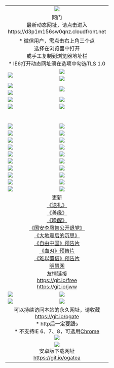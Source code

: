 ﻿<table>
  <tr></tr>
  <tr><td colspan=2 align=center><img src="https://cloud.githubusercontent.com/assets/11880933/13434984/f430fae2-e012-11e5-814f-c2df1e82b247.jpg" /></td></tr>
  <tr><td colspan=2 align=center>网门<br>最新动态网址，请点击进入
<br>https://d3p1m156sw0qnz.cloudfront.net
    </td>
  </tr>
  <tr>
    <td colspan=2 align=center>* 微信用户，需点击右上角三个点<br>选择在浏览器中打开<br>或手工复制到浏览器地址栏
    <br>* IE6打开动态网址须在选项中勾选TLS 1.0</td>
  </tr>
  <tr>
    <td rowspan=2><a href="https://d3p1m156sw0qnz.cloudfront.net/ogUP.aspx?name=11DKC.mp4&list=11DKC" target="_blank"><img src="https://d3p1m156sw0qnz.cloudfront.net/Up/11DKC1.jpg" /></a></td> 
    <td><div><a href="https://d3p1m156sw0qnz.cloudfront.net/ogUP.aspx?name=LRWS.mp4&list=LRWS" target="_blank"><img src="https://d3p1m156sw0qnz.cloudfront.net/Up/LRWS.jpg" /></a></td>
   </tr>
  <tr>
    <td><a href="https://d3p1m156sw0qnz.cloudfront.net/ogNiceVedio.aspx" target="_blank"><img src="https://d3p1m156sw0qnz.cloudfront.net/Up/11TGKDY.jpg" /></a></td>
  </tr>
  <tr>
    <td><a href="https://d3p1m156sw0qnz.cloudfront.net/ogUP.aspx?name=JQR.mp4&count=2" target="_blank"><img src="https://d3p1m156sw0qnz.cloudfront.net/Up/JQR.jpg" /></a></td>   
    <td rowspan=2><a href="https://d3p1m156sw0qnz.cloudfront.net/ogUP.aspx?name=JP.mp4&count=9" target="_blank"><img src="https://d3p1m156sw0qnz.cloudfront.net/Up/JP.jpg" /></td>
  </tr>
  <tr>
    <td><a href="https://d3p1m156sw0qnz.cloudfront.net/ogUP.aspx?name=WH.mp4" target="_blank"><img src="https://d3p1m156sw0qnz.cloudfront.net/Up/WH.jpg" /></a></td>
  </tr>
  <tr>
    <td><a href="https://d3p1m156sw0qnz.cloudfront.net/ogUP.aspx?name=SSZJ.mp4&list=SSZJ" target="_blank"><img src="https://d3p1m156sw0qnz.cloudfront.net/Up/SSZJ.jpg" /></a></td>
    <td><a href="https://d3p1m156sw0qnz.cloudfront.net/ogUP.aspx?name=1XQK.mp4&count=13" target="_blank"><img src="https://d3p1m156sw0qnz.cloudfront.net/Up/1XQK.jpg" /></a</td>
  </tr>
  <tr>
    <td><a href="https://d3p1m156sw0qnz.cloudfront.net/ogUP.aspx?name=ZY.mp4&count=2015|16" target="_blank"><img src="https://d3p1m156sw0qnz.cloudfront.net/Up/ZY.jpg" /></a</td>
    <td><a href="https://d3p1m156sw0qnz.cloudfront.net/ogUP.aspx?name=XTFY.mp4&count=B|2,A|24" target="_blank"><img src="https://d3p1m156sw0qnz.cloudfront.net/Up/XTFY.jpg" /></a></td>
  </tr>
  <tr height="40">
  </tr>
  <tr>
    <td><a href="https://d3p1m156sw0qnz.cloudfront.net/ogUP.aspx?name=4EE/QQ.mp4&list=4EEQQ" target="_blank"><img src="https://d3p1m156sw0qnz.cloudfront.net/Up/4EE/QQ0.jpg"/></a></td>
    <td><a href="https://d3p1m156sw0qnz.cloudfront.net/ogUP.aspx?name=4EE/HQ.mp4&list=4EEHQ" target="_blank"><img src="https://d3p1m156sw0qnz.cloudfront.net/Up/4EE/HQ0.jpg"/></a></td>
  </tr>
  <tr>
    <td><a href="https://d3p1m156sw0qnz.cloudfront.net/ogUP.aspx?name=4EE/ZG.mp4&list=4EEZG" target="_blank"><img src="https://d3p1m156sw0qnz.cloudfront.net/Up/4EE/ZG0.jpg"/></a></td>
    <td><a href="https://d3p1m156sw0qnz.cloudfront.net/ogUP.aspx?name=4EE/DJ.mp4&list=4EEDJ" target="_blank"><img src="https://d3p1m156sw0qnz.cloudfront.net/Up/4EE/DJ0.jpg"/></a></td>
  </tr>
  <tr>
    <td><a href="https://d3p1m156sw0qnz.cloudfront.net/ogUP.aspx?name=4EE/GX.mp4&list=4EEGX" target="_blank"><img src="https://d3p1m156sw0qnz.cloudfront.net/Up/4EE/GX0.jpg"/></a></td>
    <td><a href="https://d3p1m156sw0qnz.cloudfront.net/ogUP.aspx?name=4EE/HD.mp4&list=4EEHD" target="_blank"><img src="https://d3p1m156sw0qnz.cloudfront.net/Up/4EE/HD0.jpg"/></a></td>
  </tr>
  <tr>
    <td><a href="https://d3p1m156sw0qnz.cloudfront.net/ogUP.aspx?name=4EE/TX.mp4&list=4EETX" target="_blank"><img src="https://d3p1m156sw0qnz.cloudfront.net/Up/4EE/TX0.jpg"/></a></td>
    <td><a href="https://d3p1m156sw0qnz.cloudfront.net/ogUP.aspx?name=4EE/WZ.mp4&list=4EEWZ" target="_blank"><img src="https://d3p1m156sw0qnz.cloudfront.net/Up/4EE/WZ0.jpg"/></a></td>
  </tr>
  <tr>
    <td><a href="https://d3p1m156sw0qnz.cloudfront.net/onUP.aspx?name=https://d1pog55izwmvoe.cloudfront.net/" target="_blank"><img src="https://d3p1m156sw0qnz.cloudfront.net/Up/0DTW.jpg"/></a></td>
    <td><a href="https://d3p1m156sw0qnz.cloudfront.net/onUP.aspx?name=https://d240ns8up8earz.cloudfront.net/acenter/" target="_blank"><img src="https://d3p1m156sw0qnz.cloudfront.net/Up/0TDW.jpg" /></a></td>
  </tr>
  <tr>
    <td><a href="https://d3p1m156sw0qnz.cloudfront.net/onUP.aspx?name=https://d4508d6vomz2p.cloudfront.net/gb/nsc413.htm" target="_blank"><img src="https://d3p1m156sw0qnz.cloudfront.net/Up/0DJY.jpg" /></a></td>
    <td><a href="https://d3p1m156sw0qnz.cloudfront.net/onUP.aspx?name=https://dilo7bqpjb57y.cloudfront.net/xtr/gb/prog204.html" target="_blank"><img src="https://d3p1m156sw0qnz.cloudfront.net/Up/0XTR.jpg" /></a></td>
  </tr>
  <tr>
    <td><a href="https://d3p1m156sw0qnz.cloudfront.net/onUP.aspx?name=https://d3aj00iefsmfgc.cloudfront.net/" target="_blank"><img src="https://d3p1m156sw0qnz.cloudfront.net/Up/0MHW.jpg" /></a></td>
    <td><a href="https://d3p1m156sw0qnz.cloudfront.net/onUP.aspx?name=https://d20wz7qt14x5d2.cloudfront.net/" target="_blank"><img src="https://d3p1m156sw0qnz.cloudfront.net/Up/0ZJW.jpg" /></a></td>
  </tr>
  <tr>
    <td><a href="https://d3p1m156sw0qnz.cloudfront.net/ogUP.aspx?name=0FG.zip" target="_blank"><img src="https://d3p1m156sw0qnz.cloudfront.net/Up/0FG.jpg" /></a></td>
    <td><a href="https://d3p1m156sw0qnz.cloudfront.net/ogUP.aspx?name=0FGA.apk" target="_blank"><img src="https://d3p1m156sw0qnz.cloudfront.net/Up/0FGA.jpg" /></a></td>
  </tr>
  <tr>
    <td><a href="https://d3p1m156sw0qnz.cloudfront.net/ogUP.aspx?name=0U.zip" target="_blank"><img src="https://d3p1m156sw0qnz.cloudfront.net/Up/0U.jpg" /></a></td>
    <td><a href="https://d3p1m156sw0qnz.cloudfront.net/ogUP.aspx?name=0UA.apk" target="_blank"><img src="https://d3p1m156sw0qnz.cloudfront.net/Up/0UA.jpg" /></a></td>
  </tr>
  <tr>
    <td><a href="https://d3p1m156sw0qnz.cloudfront.net/ogUP.aspx?name=0iPPOTV.zip" target="_blank"><img src="https://d3p1m156sw0qnz.cloudfront.net/Up/0iPPOTV.jpg" /></a></td>
    <td><a href="https://d3p1m156sw0qnz.cloudfront.net/ogUP.aspx?name=0iNTD.apk" target="_blank"><img src="https://d3p1m156sw0qnz.cloudfront.net/Up/0iNTD.jpg" /></a></td>
  </tr>
  <tr>
    <td colspan=2 align=center>更新<br>
      <a href="https://d3p1m156sw0qnz.cloudfront.net/ogUP.aspx?name=4ESL.mp4" target="_blank">《送礼》</a><br>
      <a href="https://d3p1m156sw0qnz.cloudfront.net/ogUP.aspx?name=4ESY.mp4" target="_blank">《善缘》</a><br>
      <a href="https://d3p1m156sw0qnz.cloudfront.net/ogUP.aspx?name=4EHX.mp4" target="_blank">《唤醒》</a><br>
      <a href="https://d3p1m156sw0qnz.cloudfront.net/ogUP.aspx?name=4LFZ.mp4" target="_blank">《国安李凤智公开退党》</a><br>
      <a href="https://d3p1m156sw0qnz.cloudfront.net/ogUP.aspx?name=4DDZHDCS.mp4" target="_blank">《大地震后的沉思》</a><br>
      <a href="https://d3p1m156sw0qnz.cloudfront.net/ogUP.aspx?name=11ZYZG0.mp4" target="_blank">《自由中国》预告片</a><br>
      <a href="https://d3p1m156sw0qnz.cloudfront.net/ogUP.aspx?name=11XR.mp4" target="_blank">《血刃》预告片</a><br>
      <a href="https://d3p1m156sw0qnz.cloudfront.net/ogUP.aspx?name=11NYZX.mp4&count=2" target="_blank">《难以置信》预告片</a><br>
      <a href="https://d3p1m156sw0qnz.cloudfront.net/onUP.aspx?name=https://www.minghui.org/" target="_blank">明慧网</a><br>
      友情链接<br>
      <a href="https://d3p1m156sw0qnz.cloudfront.net/onUP.aspx?name=https://git.io/free" target="_blank">https://git.io/free</a><br>
      <a href="https://d3p1m156sw0qnz.cloudfront.net/onUP.aspx?name=https://git.io/jww" target="_blank">https://git.io/jww</a></td>
    </td>
  </tr>
  <tr>
    <td><a href="https://d3p1m156sw0qnz.cloudfront.net/ogNice.aspx" target="_blank"><img src="https://d3p1m156sw0qnz.cloudfront.net/Up/0WCYY.jpg" /></a></td>
    <td><a href="https://d3p1m156sw0qnz.cloudfront.net/onCO.aspx?ob=600事物&op=增删改&args=WH1~%23类型6新闻%7c%23类型6评论&mode=" target="_blank"><img src="https://d3p1m156sw0qnz.cloudfront.net/Up/0WZTT.jpg" /></a></td> 
  </tr>
  <tr>
    <td><a href="https://d3p1m156sw0qnz.cloudfront.net/ogDY.aspx" target="_blank"><img src="https://d3p1m156sw0qnz.cloudfront.net/Up/0FK.jpg" /></a></td>
    <td><a href="https://d3p1m156sw0qnz.cloudfront.net/ogST.aspx" target="_blank"><img src="https://d3p1m156sw0qnz.cloudfront.net/Up/0ST.jpg" /></a></td> 
  </tr>
  <tr>
    <td colspan=2 align=center>可以持续访问本站的永久网址，请收藏<br/><a href="https://git.io/ogate" target="_blank">https://git.io/ogate</a><br/>* http后一定要跟s<br/>* 不支持IE 6、7、8，可选用<a href="https://d3p1m156sw0qnz.cloudfront.net/ogUP.aspx?name=0ChromePortable.zip">Chrome</a><br/><a href="https://d3p1m156sw0qnz.cloudfront.net/Up/0WMGDL2.png" target="_blank"><img src="https://d3p1m156sw0qnz.cloudfront.net/Up/0WMGD2.png"/></a></td>
  </tr>
  <tr>
    <td colspan=2 align=center><a href="https://d3p1m156sw0qnz.cloudfront.net/ogUP.aspx?name=0oGate.apk" target="_blank"><img src="https://cloud.githubusercontent.com/assets/11880933/13720399/75e143ee-e842-11e5-9f0a-1421f423c80f.jpg" /></a><br>安卓版下载网址<br><a href="https://git.io/ogatea">https://git.io/ogatea</a></td>
  </tr>
  <!--tr>
    <td colspan=2 align=center>可能失效的动态网址
    </td>
  </tr-->
</table>
